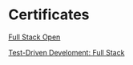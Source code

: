 # Certificates

[Full Stack Open](./FullstackOpen/README.md)

[Test-Driven Develoment: Full Stack](./TDD/README.md)

